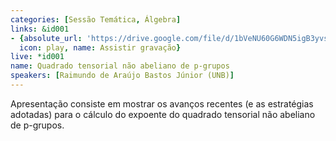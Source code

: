 ```yaml
---
categories: [Sessão Temática, Álgebra]
links: &id001
- {absolute_url: 'https://drive.google.com/file/d/1bVeNU60G6WDN5igB3yvssSgrDcFU3ZKG/view?usp=sharing',
  icon: play, name: Assistir gravação}
live: *id001
name: Quadrado tensorial não abeliano de p-grupos
speakers: [Raimundo de Araújo Bastos Júnior (UNB)]
---
```


Apresentação consiste em mostrar os avanços recentes (e as estratégias adotadas) para o cálculo do expoente do quadrado tensorial não abeliano de p-grupos. 
